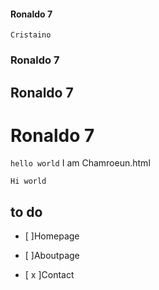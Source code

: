 #### Ronaldo 7
`Cristaino `
### Ronaldo 7
## Ronaldo 7
# Ronaldo 7
`hello world` I am Chamroeun.html

`Hi world`
## to do

- [  ]Homepage

- [  ]Aboutpage

- [ x ]Contact
